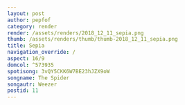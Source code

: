 ```yaml
---
layout: post
author: pepfof
category: render
render: /assets/renders/2018_12_11_sepia.png
thumb: /assets/renders/thumb/thumb-2018_12_11_sepia.png
title: Sepia
navigation_override: /
aspect: 16/9
domcol: ^573935
spotisong: 3vQY5CKK6W7BE23hJZX9oW
songname: The Spider
songautr: Weezer
postid: 11
---
```


<!--USER BEGIN 1-->

<!--USER END 1-->

<!--more-->
<!--USER BEGIN 2-->

<!--USER END 2-->

